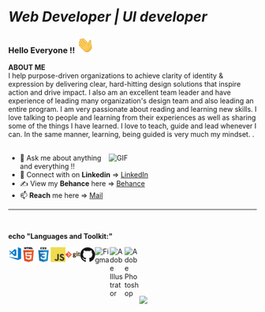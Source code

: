 # ***Web Developer | UI developer***
### Hello Everyone !!  <img src="https://github.com/ABSphreak/ABSphreak/blob/master/gifs/Hi.gif" width="35px">

**ABOUT ME** <br>
I help purpose-driven organizations to achieve clarity of identity & expression by delivering clear, hard-hitting design solutions that inspire action and drive impact.
I also am an excellent team leader and have experience of leading many organization's design team and also leading an entire program.
I am very passionate about reading and learning new skills. I love talking to people and learning from their experiences as well as sharing some of the things I have learned.
I love to teach, guide and lead whenever I can. In the same manner, learning, being guided is very much my mindset. .<br><br>


<!--![visitors](https://komarev.com/ghpvc/?username=akshat-fsociety&style=flat-square&color=red)-->



 <img align ="right" alt="GIF" src="https://media.giphy.com/media/9LQHvkbIzTSLe/giphy.gif" width="300px" /> 

<!--https://media.giphy.com/media/IpeYSEZshTefe/giphy.gif-->
- 💬 Ask me about anything and everything !! 
- 💬 Connect with on **Linkedin** => <a href="https://www.linkedin.com/in/rishav-visen-8b8b09140/">LinkedIn</a>
- ✍ View my **Behance** here => <a href="https://www.behance.net/rishavvisensingh">Behance</a>
- 📫 **Reach** me here => <a href="rishav7203@gmail.com">Mail</a>
<hr>
<br />

**echo "Languages and Toolkit:"**

<img align="left" alt="Visual Studio Code" width="26px" src="https://raw.githubusercontent.com/github/explore/80688e429a7d4ef2fca1e82350fe8e3517d3494d/topics/visual-studio-code/visual-studio-code.png" />
<img align="left" alt="HTML5" width="30px" src="https://raw.githubusercontent.com/github/explore/80688e429a7d4ef2fca1e82350fe8e3517d3494d/topics/html/html.png" />
<img align="left" alt="CSS3" width="30px" src="https://raw.githubusercontent.com/github/explore/80688e429a7d4ef2fca1e82350fe8e3517d3494d/topics/css/css.png" />
<img align="left" alt="JavaScript" width="30px" src="https://raw.githubusercontent.com/github/explore/80688e429a7d4ef2fca1e82350fe8e3517d3494d/topics/javascript/javascript.png" />
<img align="left" alt="Git" width="30px" src="https://raw.githubusercontent.com/github/explore/80688e429a7d4ef2fca1e82350fe8e3517d3494d/topics/git/git.png" />
<img align="left" alt="GitHub" width="30px" src="https://raw.githubusercontent.com/github/explore/78df643247d429f6cc873026c0622819ad797942/topics/github/github.png" />
<img align="left" alt="Figma" width="30px" src="https://i.pinimg.com/originals/a5/58/b4/a558b426cb8973523f37bbed94cf0f09.png" />
<img align="left" alt="Adobe Illustrator" width="30px" src="https://www.flaticon.com/svg/vstatic/svg/688/688064.svg?token=exp=1620880415~hmac=9765758cbbb5328b68e9a8df1b9c90d6" />
<img align="left" alt="Adobe Photoshop" width="30px" src="https://www.flaticon.com/svg/vstatic/svg/688/688062.svg?token=exp=1620880560~hmac=95b04d0dd07002ece24b8f183ae6c764" />


<br><br>
 <p>

 <br><br>
<!--  <a href="https://github.com/akshat-fsociety/github-readme-stats">
  <img align="center" src="https://github-readme-stats.vercel.app/api/top-langs/?username=akshat-fsociety&title_color=70a5fd&text_color=38bdae&bg_color=1a1b27&hide=jupyter%20notebook" alt="Akshat's github stats" />
</a> -->

<a href="https://github.com/rishavvisen/github-readme-stats">
 <img align="center" src="https://github-readme-stats.vercel.app/api?username=rishavvisen&show=issues&count_private=true&show_icons=true&title_color=70a5fd&icon_color=bf91f3&text_color=38bdae&bg_color=1a1b27&line_height=40" />
</a>
